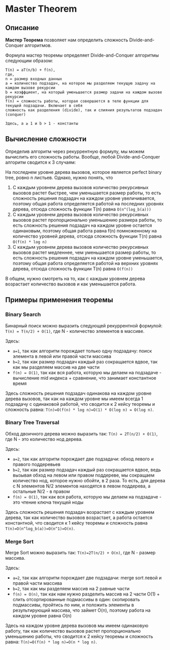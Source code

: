 # Master Theorem

## Описание

**Мастер Теорема** позволяет нам определить сложность Divide-and-Conquer алгоритмов.

Формула мастер теоремы определяет Divide-and-Conquer алгоритмы следующим образом:

```
T(n) = aT(n/b) + f(n),
где,
n = размер входных данных
a = количество подзадач, на которое мы разделяем текущую задачу на каждом вызове рекурсии
b = коэффциент, на который уменьшается размер задачи на каждом вызове рекурсии
f(n) = сложность работы, которая совершается в теле функции для текущей подзадачи. Включает в себя
сложность как разделения (divide), так и слияния результатов подзадач (conquer)

Здесь, a ≥ 1 и b > 1 - константы
```

## Вычисление сложности

Определив алгоритм через рекуррентную формулу, мы можем вычислить его сложность работы. Вообще, любой Divide-and-Conquer
алгоритм сводится к 3 случаям:

На последнем уровне дерева вызовов, которое является perfect binary tree, ровно n листьев. Однако, нужно понять, что

1. С каждым уровнем дерева вызовов количество рекурсивных вызовов растет быстрее, чем уменьшается размер работы, то есть
   сложность решения подзадач на каждом уровне увеличивается, поэтому общая работа определяется работой на последних
   уровнях дерева, отсюда сложность функции T(n) равна `O(n^(log_b(a)))`
2. С каждым уровнем дерева вызовов количество рекурсивных вызовов растет пропорционально уменьшению размера работы, то
   есть сложность решения подзадач на каждом уровне остается одинаковым, поэтому общая работа равна f(n)
   помноженному на количество уровней дерева, отсюда сложность функции T(n) равна `O(f(n) * log n)`
3. С каждым уровнем дерева вызовов количество рекурсивных вызовов растет медленнее, чем уменьшается размер работы, то
   есть сложность решения подзадач на каждом уровне уменьшается, поэтому общая работа определяется работой на верхних
   уровнях дерева, отсюда сложность функции T(n) равна `O(f(n))`

В общем, нужно смотреть на то, как с каждым уровнем дерева возрастает количество вызовов и как уменьшается работа.

## Примеры применения теоремы

### Binary Search

Бинарный поиск можно выразить следующей рекуррентной формулой: `T(n) = T(n/2) + O(1)`, где N - количество элементов в
массиве.

Здесь:

- `a=1`, так как алгоритм порождает только одну подзадачу: поиск элемента в левой или правой части массива
- `b=2`, так как размер подзадач каждый раз сокращается вдвое, так как мы разделяем массив на две части
- `f(n) = O(1)`, так как вся работа, которую мы делаем на подзадаче - вычисление mid индекса + сравнение, что занимает
  константное время

Здесь сложность решения подзадач одинакова на каждом уровне дерева вызовов, так как на каждом уровне мы имеем всегда 1
подзадачу с одинаковой работой, что сводится к 2 кейсу теоремы и сложность
равна: `T(n)=O(f(n) * log n)=O(1) * O(log n) = O(log n)`.

### Binary Tree Traversal

Обход двоичного дерева можно выразить так: `T(n) = 2T(n/2) + O(1)`, где N - это количество нод дерева.

Здесь:

- `a=2`, так как алгоритм порождает две подзадачи: обход левого и правого поддеревьев
- `b=2`, так как размер подзадач каждый раз сокращается вдвое, ведь вызывая обход на левом или правом поддереве, мы
  сокращаем количество нод, которое нужно обойти, в 2 раза. То есть, для дерева с N элементов N/2 элементов находятся в
  левом поддерева, а остальные N/2 - в правом
- `f(n) = O(1)`, так как вся работа, которую мы делаем на подзадаче - это чтение ключа текущей ноды

Здесь сложность решения подзадач возрастает с каждым уровнем дерева, так как количество вызовов возрастает, а работа
остается константной, что сводится к 1 кейсу теоремы и сложность равна `T(n)=O(n^log_b(a))=O(n^1)=O(n)`.

### Merge Sort

Merge Sort можно выразить так: `T(n)=2T(n/2) + O(n)`, где N - размер массива.

Здесь:

- `a=2`, так как алгоритм порождает две подзадачи: merge sort левой и правой части массива
- `b=2`, так как мы разделяем массив на 2 равные части
- `f(n) = O(n)`, так как нам нужно разделить массив на 2 части O(1) + слить отсортированные подмассивы в один:
  скопировать подмассивы, пройтись по ним, и положить элементы в результирующий массива, что займет O(n), поэтому работа
  на каждом уровне равна O(n)

Здесь на каждом уровне дерева вызовов мы имеем одинаковую работу, так как количество вызовов растет пропорционально
уменьшению работы, что сводится к 2 кейсу теоремы и сложность равна: `T(n)=O(f(n) * log n)=O(n * log n)`.
